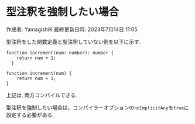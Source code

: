 # 型注釈を強制したい場合

作成者: YamagishiK
最終更新日時: 2023年7月14日 11:05

型注釈をした関数定義と型注釈していない例を以下に示す.

```tsx
function increment(num: number): number {
    return num + 1;
  }

function increment(num) {
    return num + 1;
}
```

上記は, 両方コンパイルできる.

型注釈を強制したい場合は，コンパイラーオプションの`noImplicitAny`を`true`に設定する必要がある.